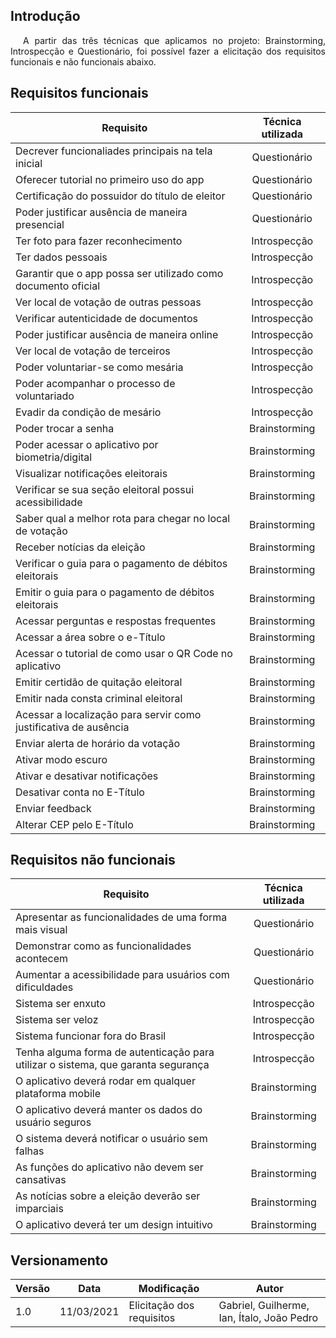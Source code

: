 ## Introdução

<p style="text-indent: 20px; text-align: justify">
A partir das três técnicas que aplicamos no projeto: Brainstorming, Introspecção e Questionário, foi possível fazer a elicitação dos requisitos funcionais e não funcionais abaixo.
</p>

## Requisitos funcionais

| Requisito | Técnica utilizada |
|--|:--:|
| Decrever funcionaliades principais na tela inicial | Questionário |
| Oferecer tutorial no primeiro uso do app | Questionário |
| Certificação do possuidor do título de eleitor | Questionário |
| Poder justificar ausência de maneira presencial | Questionário |
| Ter foto para fazer reconhecimento | Introspecção |
| Ter dados pessoais | Introspecção |
| Garantir que o app possa ser utilizado como documento oficial | Introspecção |
| Ver local de votação de outras pessoas | Introspecção |
| Verificar autenticidade de documentos | Introspecção |
| Poder justificar ausência de maneira online | Introspecção |
| Ver local de votação de terceiros | Introspecção |
| Poder voluntariar-se como mesária | Introspecção |
| Poder acompanhar o processo de voluntariado | Introspecção |
| Evadir da condição de mesário | Introspecção |
| Poder trocar a senha | Brainstorming |
| Poder acessar o aplicativo por biometria/digital | Brainstorming |
| Visualizar notificações eleitorais | Brainstorming |
| Verificar se sua seção eleitoral possui acessibilidade | Brainstorming |
| Saber qual a melhor rota para chegar no local de votação | Brainstorming |
| Receber notícias da eleição | Brainstorming |
| Verificar o guia para o pagamento de débitos eleitorais | Brainstorming |
| Emitir o guia para o pagamento de débitos eleitorais | Brainstorming |
| Acessar perguntas e respostas frequentes | Brainstorming |
| Acessar a área sobre o e-Título | Brainstorming |
| Acessar o tutorial de como usar o QR Code no aplicativo | Brainstorming |
| Emitir certidão de quitação eleitoral | Brainstorming |
| Emitir nada consta criminal eleitoral | Brainstorming |
| Acessar a localização para servir como justificativa de ausência | Brainstorming |
| Enviar alerta de horário da votação | Brainstorming |
| Ativar modo escuro | Brainstorming |
| Ativar e desativar notificações | Brainstorming |
| Desativar conta no E-Título | Brainstorming |
| Enviar feedback | Brainstorming |
| Alterar CEP pelo E-Título | Brainstorming |

## Requisitos não funcionais

| Requisito | Técnica utilizada |
|--|:--:|
| Apresentar as funcionalidades de uma forma mais visual | Questionário |
| Demonstrar como as funcionalidades acontecem | Questionário |
| Aumentar a acessibilidade para usuários com dificuldades | Questionário |
| Sistema ser enxuto | Introspecção |
| Sistema ser veloz | Introspecção |
| Sistema funcionar fora do Brasil | Introspecção |
| Tenha alguma forma de autenticação para utilizar o sistema, que garanta segurança | Introspecção |
| O aplicativo deverá rodar em qualquer plataforma mobile | Brainstorming |
| O aplicativo deverá manter os dados do usuário seguros | Brainstorming |
| O sistema deverá notificar o usuário sem falhas | Brainstorming |
| As funções do aplicativo não devem ser cansativas | Brainstorming |
| As notícias sobre a eleição deverão ser imparciais | Brainstorming |
| O aplicativo deverá ter um design intuitivo | Brainstorming |


## Versionamento
| Versão | Data | Modificação | Autor |
|--|--|--|--|
| 1.0 | 11/03/2021 | Elicitação dos requisitos | Gabriel, Guilherme, Ian, Ítalo, João Pedro |
